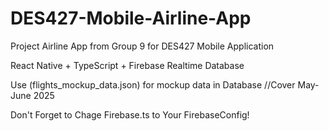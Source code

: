 # DES427-Mobile-Airline-App
Project Airline App from Group 9 for DES427 Mobile Application

React Native + TypeScript + Firebase Realtime Database

Use (flights_mockup_data.json) for mockup data in Database //Cover May-June 2025

Don't Forget to Chage Firebase.ts to Your FirebaseConfig!
